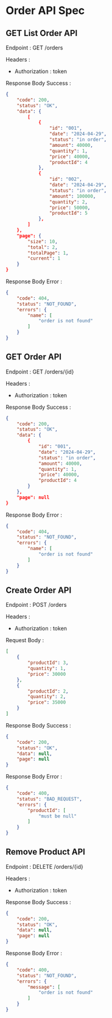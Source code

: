 # Order API Spec

## GET List Order API
Endpoint : GET /orders

Headers :
- Authorization : token

Response Body Success :
```json
{
    "code": 200,
    "status": "OK",
    "data": {
        [
            {
                "id": "001",
                "date": "2024-04-29",
                "status": "in order",
                "amount": 40000,
                "quantity": 1,
                "price": 40000,
                "productId": 4
            },
            {
                "id": "002",
                "date": "2024-04-29",
                "status": "in order",
                "amount": 100000,
                "quantity": 2,
                "price": 50000,
                "productId": 5
            },
        ]
    },
    "page": {
        "size": 10,
        "total": 2,
        "totalPage": 1,
        "current": 1
    }
}
```

Response Body Error :
```json
{
    "code": 404,
    "status": "NOT_FOUND",
    "errors": {
        "name": [
            "order is not found"
        ]
    }
}
```

## GET Order API
Endpoint : GET /orders/{id}

Headers :
- Authorization : token

Response Body Success :
```json
{
    "code": 200,
    "status": "OK",
    "data": {
        {
            "id": "001",
            "date": "2024-04-29",
            "status": "in order",
            "amount": 40000,
            "quantity": 1,
            "price": 40000,
            "productId": 4
        }
    },
    "page": null
}
```

Response Body Error :
```json
{
    "code": 404,
    "status": "NOT_FOUND",
    "errors": {
        "name": [
            "order is not found"
        ]
    }
}
```

## Create Order API
Endpoint : POST /orders

Headers :
- Authorization : token

Request Body :
```json
[
    {
        "productId": 3,
        "quantity": 1,
        "price": 30000
    },
    {
        "productId": 2,
        "quantity": 2,
        "price": 35000
    }
]
```

Response Body Success :
```json
{
    "code": 200,
    "status": "OK",
    "data": null,
    "page": null
}
```

Response Body Error :
```json
{
    "code": 400,
    "status": "BAD_REQUEST",
    "errors": {
        "productId": [
            "must be null"
        ]
    }
}
```

## Remove Product API
Endpoint : DELETE /orders/{id}

Headers :
- Authorization : token

Response Body Success :
```json
{
    "code": 200,
    "status": "OK",
    "data": null,
    "page": null
}
```

Response Body Error :
```json
{
    "code": 400,
    "status": "NOT_FOUND",
    "errors": {
        "message": [
            "order is not found"
        ]
    }
}
```